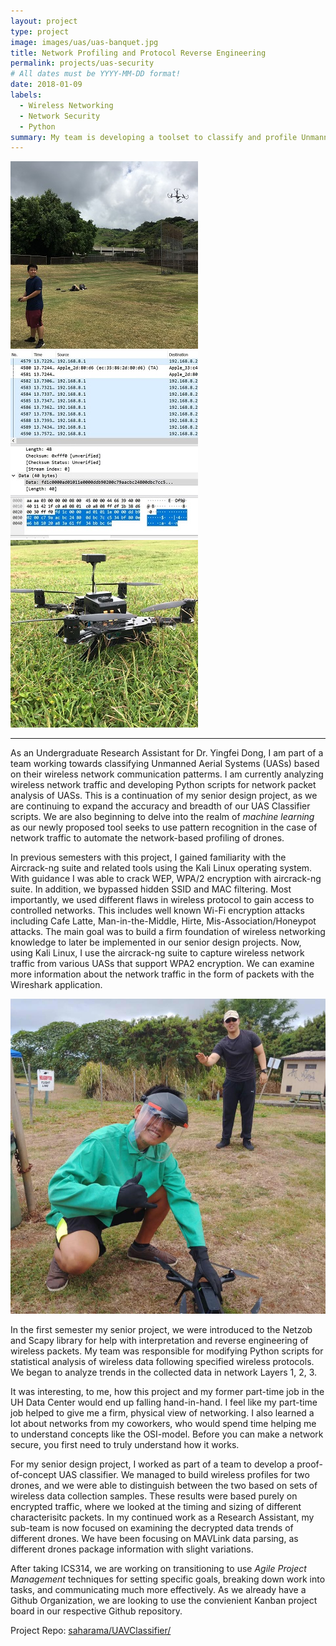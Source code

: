 ```yaml
---
layout: project
type: project
image: images/uas/uas-banquet.jpg
title: Network Profiling and Protocol Reverse Engineering
permalink: projects/uas-security
# All dates must be YYYY-MM-DD format!
date: 2018-01-09
labels:
  - Wireless Networking
  - Network Security
  - Python
summary: My team is developing a toolset to classify and profile Unmanned Aerial Systems (UASs) based on their unique wireless communication methods.
---
```


<div class="ui small rounded images">
  <img class="ui image" src="../images/uas/uas-david.JPG">
  <img class="ui image" src="../images/uas/uas-wireshark.JPG">
  <img class="ui image" src="../images/uas/uas-main.JPG">
</div>

<hr>

As an Undergraduate Research Assistant for Dr. Yingfei Dong, I am part of a team working towards classifying Unmanned Aerial Systems (UASs) based on their wireless network communication patterms. I am currently analyzing wireless network traffic and developing Python scripts for network packet analysis of UASs. This is a continuation of my senior design project, as we are continuing to expand the accuracy and breadth of our UAS Classifier scripts. We are also beginning to delve into the realm of *machine learning* as our newly proposed tool seeks to use pattern recognition in the case of network traffic to automate the network-based profiling of drones.

In previous semesters with this project, I gained familiarity with the Aircrack-ng suite and related tools using the Kali Linux operating system. With guidance I was able to crack WEP, WPA/2 encryption with aircrack-ng suite. In addition, we bypassed hidden SSID and MAC filtering. Most importantly, we used different flaws in wireless protocol to gain access to controlled networks. This includes well known Wi-Fi encryption attacks including Cafe Latte, Man-in-the-Middle, Hirte, Mis-Association/Honeypot attacks. The main goal was to build a firm foundation of wireless networking knowledge to later be implemented in our senior design projects. Now, using Kali Linux, I use the aircrack-ng suite to capture wireless network traffic from various UASs that support WPA2 encryption. We can examine more information about the network traffic in the form of packets with the Wireshark application.

<img class="ui large centered rounded image" src="../images/uas/uas-shaka.jpg">

In the first semester my senior project, we were introduced to the Netzob and Scapy library for help with interpretation and reverse engineering of wireless packets. My team was responsible for modifying Python scripts for statistical analysis of wireless data following specified wireless protocols. We began to analyze trends in the collected data in network Layers 1, 2, 3.

It was interesting, to me, how this project and my former part-time job in the UH Data Center would end up falling hand-in-hand. I feel like my part-time job helped to give me a firm, physical view of networking. I also learned a lot about networks from my coworkers, who would spend time helping me to understand concepts like the OSI-model. Before you can make a network secure, you first need to truly understand how it works.

For my senior design project, I worked as part of a team to develop a proof-of-concept UAS classifier. We managed to build wireless profiles for two drones, and we were able to distinguish between the two based on sets of wireless data collection samples. These results were based purely on encrypted traffic, where we looked at the timing and sizing of different characterisitc packets. In my continued work as a Research Assistant, my sub-team is now focused on examining the decrypted data trends of different drones. We have been focusing on MAVLink data parsing, as different drones package information with slight variations.

After taking ICS314, we are working on transitioning to use *Agile Project Management* techniques for setting specific goals, breaking down work into tasks, and communicating much more effectively. As we already have a Github Organization, we are looking to use the convienient Kanban project board in our respective Github repository.

Project Repo: <a href="https://github.com/saharama/UAVClassifier"><i class="large github icon "></i>saharama/UAVClassifier/</a>

